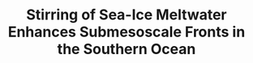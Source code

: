 ---
title: "Stirring of Sea-Ice Meltwater Enhances Submesoscale Fronts in the Southern Ocean"
citation: "Giddy, I., Swart, S., **du Plessis, M.,** Thompson, A.F. and Nicholson, S.A., 2021. Stirring of sea‐ice meltwater enhances submesoscale fronts in the Southern Ocean. Journal of Geophysical Research: Oceans, 126(4), p.e2020JC016814."
doi: "https://doi.org/10.1029/2020JC016814" 
category: manuscripts
---